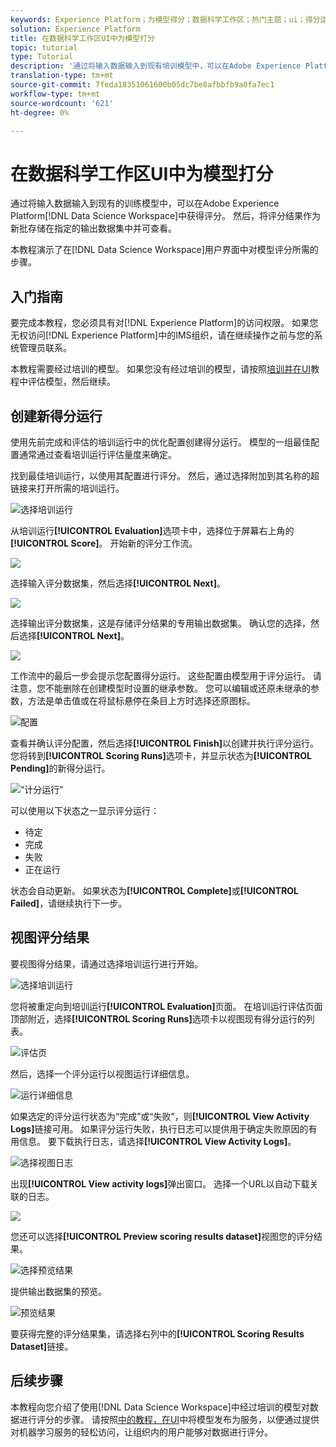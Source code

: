 ```yaml
---
keywords: Experience Platform；为模型得分；数据科学工作区；热门主题；ui；得分运行；得分结果
solution: Experience Platform
title: 在数据科学工作区UI中为模型打分
topic: tutorial
type: Tutorial
description: '通过将输入数据输入到现有培训模型中，可以在Adobe Experience Platform数据科学工作区中获得评分。 然后，将评分结果作为新批存储在指定的输出数据集中并可查看。 '
translation-type: tm+mt
source-git-commit: 7feda18351061600b05dc7be8afbbfb9a0fa7ec1
workflow-type: tm+mt
source-wordcount: '621'
ht-degree: 0%

---
```



# 在数据科学工作区UI中为模型打分

通过将输入数据输入到现有的训练模型中，可以在Adobe Experience Platform[!DNL Data Science Workspace]中获得评分。 然后，将评分结果作为新批存储在指定的输出数据集中并可查看。

本教程演示了在[!DNL Data Science Workspace]用户界面中对模型评分所需的步骤。

## 入门指南

要完成本教程，您必须具有对[!DNL Experience Platform]的访问权限。 如果您无权访问[!DNL Experience Platform]中的IMS组织，请在继续操作之前与您的系统管理员联系。

本教程需要经过培训的模型。 如果您没有经过培训的模型，请按照[培训并在UI](./train-evaluate-model-ui.md)教程中评估模型，然后继续。

## 创建新得分运行

使用先前完成和评估的培训运行中的优化配置创建得分运行。 模型的一组最佳配置通常通过查看培训运行评估量度来确定。

找到最佳培训运行，以使用其配置进行评分。 然后，通过选择附加到其名称的超链接来打开所需的培训运行。

![选择培训运行](../images/models-recipes/score/select-run.png)

从培训运行&#x200B;**[!UICONTROL Evaluation]**&#x200B;选项卡中，选择位于屏幕右上角的&#x200B;**[!UICONTROL Score]**。 开始新的评分工作流。

![](../images/models-recipes/score/training_run_overview.png)

选择输入评分数据集，然后选择&#x200B;**[!UICONTROL Next]**。

![](../images/models-recipes/score/scoring_input.png)

选择输出评分数据集，这是存储评分结果的专用输出数据集。 确认您的选择，然后选择&#x200B;**[!UICONTROL Next]**。

![](../images/models-recipes/score/scoring_results.png)

工作流中的最后一步会提示您配置得分运行。 这些配置由模型用于评分运行。
请注意，您不能删除在创建模型时设置的继承参数。 您可以编辑或还原未继承的参数，方法是单击值或在将鼠标悬停在条目上方时选择还原图标。

![配置](../images/models-recipes/score/configuration.png)

查看并确认评分配置，然后选择&#x200B;**[!UICONTROL Finish]**&#x200B;以创建并执行评分运行。 您将转到&#x200B;**[!UICONTROL Scoring Runs]**&#x200B;选项卡，并显示状态为&#x200B;**[!UICONTROL Pending]**&#x200B;的新得分运行。

![“计分运行”](../images/models-recipes/score/scoring_runs_tab.png)

可以使用以下状态之一显示评分运行：
- 待定
- 完成
- 失败
- 正在运行

状态会自动更新。 如果状态为&#x200B;**[!UICONTROL Complete]**&#x200B;或&#x200B;**[!UICONTROL Failed]**，请继续执行下一步。

## 视图评分结果

要视图得分结果，请通过选择培训运行进行开始。

![选择培训运行](../images/models-recipes/score/select-run.png)

您将被重定向到培训运行&#x200B;**[!UICONTROL Evaluation]**&#x200B;页面。 在培训运行评估页面顶部附近，选择&#x200B;**[!UICONTROL Scoring Runs]**&#x200B;选项卡以视图现有得分运行的列表。

![评估页](../images/models-recipes/score/view_scoring_runs.png)

然后，选择一个评分运行以视图运行详细信息。

![运行详细信息](../images/models-recipes/score/view_details.png)

如果选定的评分运行状态为“完成”或“失败”，则&#x200B;**[!UICONTROL View Activity Logs]**&#x200B;链接可用。 如果评分运行失败，执行日志可以提供用于确定失败原因的有用信息。 要下载执行日志，请选择&#x200B;**[!UICONTROL View Activity Logs]**。

![选择视图日志](../images/models-recipes/score/view_logs.png)

出现&#x200B;**[!UICONTROL View activity logs]**&#x200B;弹出窗口。 选择一个URL以自动下载关联的日志。

![](../images/models-recipes/score/activity_logs.png)

您还可以选择&#x200B;**[!UICONTROL Preview scoring results dataset]**&#x200B;视图您的评分结果。

![选择预览结果](../images/models-recipes/score/view_results.png)

提供输出数据集的预览。

![预览结果](../images/models-recipes/score/preview_results.png)

要获得完整的评分结果集，请选择右列中的&#x200B;**[!UICONTROL Scoring Results Dataset]**&#x200B;链接。

## 后续步骤

本教程向您介绍了使用[!DNL Data Science Workspace]中经过培训的模型对数据进行评分的步骤。 请按照[中的教程，在UI](./publish-model-service-ui.md)中将模型发布为服务，以便通过提供对机器学习服务的轻松访问，让组织内的用户能够对数据进行评分。
